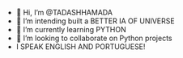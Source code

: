 - 👋 Hi, I’m @TADASHHAMADA
- 👀 I’m intending built a BETTER IA OF UNIVERSE
- 🌱 I’m currently learning PYTHON
- 💞️ I’m looking to collaborate on Python projects
- I SPEAK ENGLISH AND PORTUGUESE!
<!---
TADASHHAMADA/TADASHHAMADA is a ✨ special ✨ repository because its `README.md` (this file) appears on your GitHub profile.
You can click the Preview link to take a look at your changes.
--->
